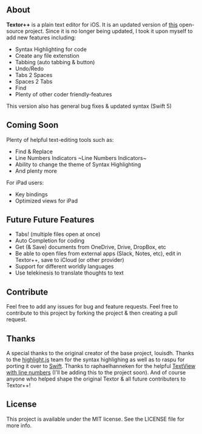 ## About
**Textor++** is a plain text editor for iOS. It is an updated version of [this](https://github.com/louisdh/textor) open-source project. 
Since it is no longer being updated, I took it upon myself to add new features including:
* Syntax Highlighting for code
* Create any file extenstion
* Tabbing (auto tabbing & button)
* Undo/Redo
* Tabs 2 Spaces
* Spaces 2 Tabs
* Find
* Plenty of other coder friendly-features

This version also has general bug fixes & updated syntax (Swift 5)

## Coming Soon
Plenty of helpful text-editing tools such as:
 * Find & Replace
 * Line Numbers Indicators ~Line Numbers Indicators~
 * Ability to change the theme of Syntax Highlighting
 * And plenty more 

For iPad users: 
 * Key bindings
 * Optimized views for iPad
 
 ## Future Future Features
 * Tabs! (multiple files open at once)
 * Auto Completion for coding
 * Get (& Save) documents from OneDrive, Drive, DropBox, etc
 * Be able to open files from external apps (Slack, Notes, etc), edit in Textor++, save to iCloud (or other provider)
 * Support for different worldly languages
 * Use telekinesis to translate thoughts to text

## Contribute
Feel free to add any issues for bug and feature requests. Feel free to contribute to this project by 
forking the project & then creating a pull request. 

## Thanks
A special thanks to the original creator of the base project, louisdh. Thanks to the
[highlight.js](https://highlightjs.org/) team for the syntax highlighing as well as to 
raspu for porting it over to [Swift](https://github.com/Meniny/HighlightJS.swift). 
Thanks to raphaelhanneken for the helpful [TextView with line numbers](https://github.com/raphaelhanneken/line-number-text-view)
(I'll be adding this to the project soon). And of course anyone who 
helped shape the original Textor & all future contributers to Textor++!

## License

This project is available under the MIT license. See the LICENSE file for more info.
